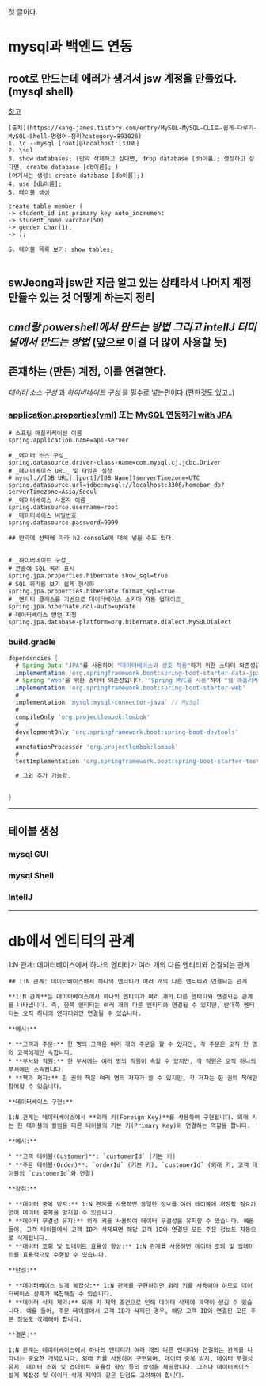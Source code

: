 첫 글이다.


# mysql과 백엔드 연동
## root로 만드는데 에러가 생겨서 jsw 계정을 만들었다. (mysql shell)
[참고](https://jay-so.tistory.com/67)

```
[출처](https://kang-james.tistory.com/entry/MySQL-MySQL-CLI로-쉽게-다루기-MySQL-Shell-명령어-정리?category=893026)
1. \c --mysql [root]@localhost:[3306]
2. \sql
3. show databases; (만약 삭제하고 싶다면, drop database [db이름]; 생성하고 싶다면, create database [db이름]; )
(여기서는 생성: create database [db이름];)
4. use [db이름];
5. 테이블 생성
  ```
    create table member (
    -> student_id int primary key auto_increment
    -> student_name varchar(50)
    -> gender char(1),
    -> );

  ```
6. 테이블 목록 보기: show tables;


```


swJeong과
jsw만 지금 알고 있는 상태라서
나머지 계정 만들수 있는 것 어떻게 하는지 정리
----

## _cmd랑 powershell에서 만드는 방법 그리고 intellJ 터미널에서 만드는 방법_ (앞으로 이걸 더 많이 사용할 듯)



## 존재하는 (만든) 계정, 이를 연결한다.
_데이터 소스 구성_ 과 _하이버네이트 구성_ 을 필수로 넣는편이다.(편한것도 있고..)


### [application.properties(yml)](https://velog.io/@alswl689/MySQL-JPA-SpringBoot-%EC%97%B0%EB%8F%99-%EB%B0%8F-%ED%85%8C%EC%8A%A4%ED%8A%B8Gradle) 또는 [MySQL 연동하기 with JPA](https://mroh1226.tistory.com/201)
```properties
# 스프링 애플리케이션 이름
spring.application.name=api-server

# _데이터 소스 구성_
spring.datasource.driver-class-name=com.mysql.cj.jdbc.Driver
# _데이터베이스 URL_ 및 타임존 설정
# mysql://[DB URL]:[port]/[DB Name]?serverTimezone=UTC
spring.datasource.url=jdbc:mysql://localhost:3306/homebar_db?serverTimezone=Asia/Seoul
# _데이터베이스 사용자 이름_
spring.datasource.username=root
# _데이터베이스 비밀번호_
spring.datasource.password=9999

## 만약에 선택에 따라 h2-console에 대해 넣을 수도 있다.


# _하이버네이트 구성_
# 콘솔에 SQL 쿼리 표시
spring.jpa.properties.hibernate.show_sql=true
# SQL 쿼리를 보기 쉽게 형식화
spring.jpa.properties.hibernate.format_sql=true
# _엔티티 클래스를 기반으로 데이터베이스 스키마 자동 업데이트_
spring.jpa.hibernate.ddl-auto=update
# 데이터베이스 방언 지정
spring.jpa.database-platform=org.hibernate.dialect.MySQLDialect
```


### build.gradle
```gradle
dependencies {
  # Spring Data "JPA"를 사용하여 "데이터베이스와 상호 작용"하기 위한 스타터 의존성입니다. "JPA(Java Persistence API)"를 사용하여 "객체-관계 매핑(ORM)"을 할 수 있게 해줍니다.
  implementation 'org.springframework.boot:spring-boot-starter-data-jpa' // JPA
  # Spring "Web"을 위한 스타터 의존성입니다. "Spring MVC를 사용"하여 "웹 애플리케이션을 구축"할 수 있게 해줍니다.
  implementation 'org.springframework.boot:spring-boot-starter-web'
  # 
  implementation 'mysql:mysql-connector-java' // MySql
  # 
  compileOnly 'org.projectlombok:lombok'
  # 
  developmentOnly 'org.springframework.boot:spring-boot-devtools'
  # 
  annotationProcessor 'org.projectlombok:lombok'
  # 
  testImplementation 'org.springframework.boot:spring-boot-starter-test'

  # 그외 추가 가능함.


}

```
----



## 테이블 생성
### mysql GUI

### mysql Shell


### IntellJ

----



# db에서 엔티티의 관계
1:N 관계: 데이터베이스에서 하나의 엔티티가 여러 개의 다른 엔티티와 연결되는 관계

```paintext
## 1:N 관계: 데이터베이스에서 하나의 엔티티가 여러 개의 다른 엔티티와 연결되는 관계

**1:N 관계**는 데이터베이스에서 하나의 엔티티가 여러 개의 다른 엔티티와 연결되는 관계를 나타냅니다. 즉, 한쪽 엔티티는 여러 개의 다른 엔티티와 연결될 수 있지만, 반대쪽 엔티티는 오직 하나의 엔티티와만 연결될 수 있습니다.

**예시:**

* **고객과 주문:** 한 명의 고객은 여러 개의 주문을 할 수 있지만, 각 주문은 오직 한 명의 고객에게만 속합니다.
* **부서와 직원:** 한 부서에는 여러 명의 직원이 속할 수 있지만, 각 직원은 오직 하나의 부서에만 소속됩니다.
* **책과 저자:** 한 권의 책은 여러 명의 저자가 쓸 수 있지만, 각 저자는 한 권의 책에만 참여할 수 있습니다.

**데이터베이스 구현:**

1:N 관계는 데이터베이스에서 **외래 키(Foreign Key)**를 사용하여 구현됩니다. 외래 키는 한 테이블의 컬럼을 다른 테이블의 기본 키(Primary Key)와 연결하는 역할을 합니다.

**예시:**

* **고객 테이블(Customer)**: `customerId` (기본 키)
* **주문 테이블(Order)**: `orderId` (기본 키), `customerId` (외래 키, 고객 테이블의 `customerId`와 연결)

**장점:**

* **데이터 중복 방지:** 1:N 관계를 사용하면 동일한 정보를 여러 테이블에 저장할 필요가 없어 데이터 중복을 방지할 수 있습니다.
* **데이터 무결성 유지:** 외래 키를 사용하여 데이터 무결성을 유지할 수 있습니다. 예를 들어, 고객 테이블에서 고객 ID가 삭제되면 해당 고객 ID와 연결된 모든 주문 정보도 자동으로 삭제됩니다.
* **데이터 조회 및 업데이트 효율성 향상:** 1:N 관계를 사용하면 데이터 조회 및 업데이트를 효율적으로 수행할 수 있습니다.

**단점:**

* **데이터베이스 설계 복잡성:** 1:N 관계를 구현하려면 외래 키를 사용해야 하므로 데이터베이스 설계가 복잡해질 수 있습니다.
* **데이터 삭제 제약:** 외래 키 제약 조건으로 인해 데이터 삭제에 제약이 생길 수 있습니다. 예를 들어, 주문 테이블에서 고객 ID가 삭제된 경우, 해당 고객 ID와 연결된 모든 주문 정보도 삭제해야 합니다.

**결론:**

1:N 관계는 데이터베이스에서 하나의 엔티티가 여러 개의 다른 엔티티와 연결되는 관계를 나타내는 중요한 개념입니다. 외래 키를 사용하여 구현되며, 데이터 중복 방지, 데이터 무결성 유지, 데이터 조회 및 업데이트 효율성 향상 등의 장점을 제공합니다. 그러나 데이터베이스 설계 복잡성 및 데이터 삭제 제약과 같은 단점도 고려해야 합니다.


```
